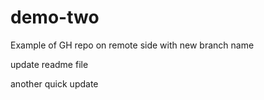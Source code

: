 # demo-two
Example of GH repo on remote side with new branch name



update readme file



another quick update
